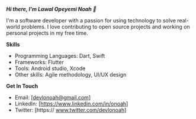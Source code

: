 
***Hi there, I'm Lawal Opeyemi Noah 👋***

I'm a software developer with a passion for using technology to solve real-world problems.
I love contributing to open source projects and working on personal projects in my free time. 

**Skills**
* Programming Languages: Dart, Swift
* Frameworks: Flutter
* Tools: Android studio, Xcode
* Other skills: Agile methodology, UI/UX design 

**Get In Touch**
* Email: [devlonoah@gmail.com]
* LinkedIn: [https://www.linkedin.com/in/onoah]
* Twitter: [https:// www.twitter.com/devlonoah]
